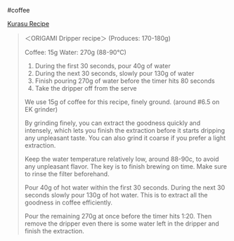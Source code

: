 #coffee 

[Kurasu Recipe](https://kurasu.kyoto/blogs/kurasu-journal/origami-dripper-brewing-recipe-how-we-do-it-at-kurasu)

> ＜ORIGAMI Dripper recipe＞ (Produces: 170-180g)
> 
> Coffee: 15g
> Water: 270g (88-90℃)
> 1. During the first 30 seconds, pour 40g of water
> 2. During the next 30 seconds, slowly pour 130g of water 
> 3. Finish pouring 270g of water before the timer hits 80 seconds
> 4. Take the dripper off from the serve
>  
> 
> We use 15g of coffee for this recipe, finely ground. (around #6.5 on EK grinder)
> 
> By grinding finely, you can extract the goodness quickly and intensely, which lets you finish the extraction before it starts dripping any unpleasant taste. You can also grind it coarse if you prefer a light extraction.
> 
> Keep the water temperature relatively low, around 88-90c, to avoid any unpleasant flavor. The key is to finish brewing on time. Make sure to rinse the filter beforehand.
> 
> Pour 40g of hot water within the first 30 seconds. During the next 30 seconds slowly pour 130g of hot water. This is to extract all the goodness in coffee efficiently. 
> 
> Pour the remaining 270g at once before the timer hits 1:20. Then remove the dripper even there is some water left in the dripper and finish the extraction.